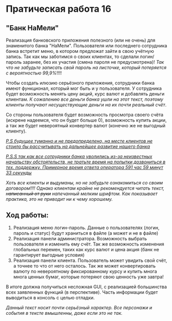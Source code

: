 # Пратическая работа 16

## "Банк НаМели"

Реализация банковского приложения полезного (или не очень)  для знаменитого банка "НаМели". Пользователя или последнего сотрудника банка встретит меню, в котором предложат зайти в свою учётную запись. Так как мы заботимся о своих клиентах, то сделали логин/пароль заранее, без их участия (смена пароля не предусмотрена)! *Так что не забудьте записать свой пароль на листочке, который потеряется с вероятностью 99,9%*!!!!

Чтобы создать илюзию серьёзного приложения, сотрудники банка имеют функционал, который мог быть и у пользователя. У  сотрудника будет возможность менять цену акций, курс валют и добавлять деньги клиентам. *К сожалению все деньги банка ушли на этот текст, поэтому клиенты получают несуществующие деньги на их почти реальный счёт*.

Со стороны пользователя будет возможность просмотра своего счёта (искрене надеемся, что он будет больше 0), возможность купить акции, а так же будет невероятный конвертер валют (конечно же не выгодный клиенту). 

<u>*P.S будущее туманно и не предопределено, на месте клиентов не стоило бы рассчитывать на дальнейшее развитие нашего банка*</u>

<u>*P.S.S так как все сотрудники банка уволились из-за неизвестных начальству обстоятельств, не тратьте время на попытки дозвониться в тех. поддержку. Примерное время ответа оператора 591 час 59 минут 33 секунды*</u>

*Хоть все клиенты и выдуманы, но не забудьте ознакомиться со своим договором!!!! Однако клиентам крайне не рекомендуется читать текст, ~~написанный от руки~~ напечанный мелким шрифтом. Как показывает практика, это не приводит ни к чему хорошему.*

## Ход работы:

1. Реализация меню логин-пароль. Данные о пользователях (логин, пароль и статус) будут храниться в файле (а может и не в файле)
2. Реализация панели администратора. Возможность выбрать пользователя и изменить ему счёт. Так же возможность изменения глобальных перемен, таких как курс валют и цена акция (банк не гарантирует выгодные условия)
3. Реализация панели клиента. Пользователь может увидить свой счёт, а точнее то что от него осталось. Так же может конвертировать валюту по невероятному фиксированному курсу и купить многа многа ценных бумаг, которые потеряют свою ценность уже завтра!

В итоге должна получиться несложная GUI, с реализацией большинства всех заявленных функций (в перспективе). Часть информации будет выводиться в консоль с целью отладки.

*Данный текст носит почти серьёзный характер. Все персонажи и события в тексте вмышленны, даже если это не так.*